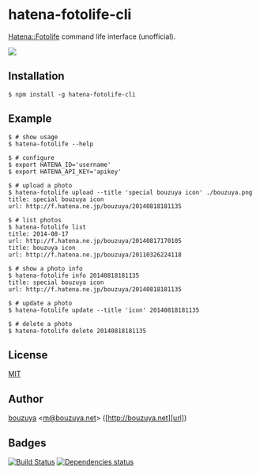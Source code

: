 # hatena-fotolife-cli

[Hatena::Fotolife][fotolife] command life interface (unofficial).

![](http://img.f.hatena.ne.jp/images/fotolife/b/bouzuya/20140818/20140818234149.gif)

## Installation

    $ npm install -g hatena-fotolife-cli

## Example

    $ # show usage
    $ hatena-fotolife --help

    $ # configure
    $ export HATENA_ID='username'
    $ export HATENA_API_KEY='apikey'

    $ # upload a photo
    $ hatena-fotolife upload --title 'special bouzuya icon' ./bouzuya.png
    title: special bouzuya icon
    url: http://f.hatena.ne.jp/bouzuya/20140818181135

    $ # list photos
    $ hatena-fotolife list
    title: 2014-08-17
    url: http://f.hatena.ne.jp/bouzuya/20140817170105
    title: bouzuya icon
    url: http://f.hatena.ne.jp/bouzuya/20110326224118

    $ # show a photo info
    $ hatena-fotolife info 20140818181135
    title: special bouzuya icon
    url: http://f.hatena.ne.jp/bouzuya/20140818181135

    $ # update a photo
    $ hatena-fotolife update --title 'icon' 20140818181135

    $ # delete a photo
    $ hatena-fotolife delete 20140818181135

## License

[MIT](LICENSE)

## Author

[bouzuya][user] &lt;[m@bouzuya.net][mail]&gt; ([http://bouzuya.net][url])

## Badges

[![Build Status][travis-badge]][travis]
[![Dependencies status][david-dm-badge]][david-dm]

[fotolife]: http://f.hatena.ne.jp/
[travis]: https://travis-ci.org/bouzuya/node-hatena-fotolife-cli
[travis-badge]: https://travis-ci.org/bouzuya/node-hatena-fotolife-cli.svg?branch=master
[david-dm]: https://david-dm.org/bouzuya/node-hatena-fotolife-cli
[david-dm-badge]: https://david-dm.org/bouzuya/node-hatena-fotolife-cli.png
[user]: https://github.com/bouzuya
[mail]: mailto:m@bouzuya.net
[url]: http://bouzuya.net
